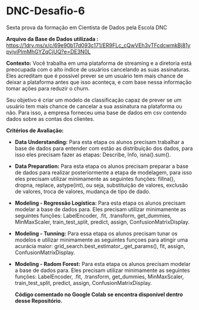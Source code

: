 # DNC-Desafio-6

Sexta prova da formação em Cientista de Dados pela Escola DNC

**Arquivo da Base de Dados utilizada :** https://1drv.ms/x/c/69e90b17d093c171/ER9FLc_cQwVEh3vTFcdcwmkBj81ypvjviPlmMhGYZqCjUQ?e=DE3N0L

**Contexto:** Você trabalha em uma plataforma de streaming e a diretoria está preocupada com o alto índice de usuários cancelando as suas assinaturas. Eles acreditam que é possível prever se um usuário tem mais chance de deixar a plataforma antes que isso aconteça, e com base nessa informação tomar ações para reduzir o churn.

Seu objetivo é criar um modelo de classificação capaz de prever se um usuário tem mais chance de cancelar a sua assinatura na plataforma ou não. Para isso, a empresa forneceu uma base de dados em csv contendo dados sobre as contas dos clientes.

**Critérios de Avaliação:**
- **Data Understanding:** Para esta etapa os alunos precisam trabalhar a base de dados para entender com estão as distribuição dos dados, para isso eles precisam fazer as etapas: Describe, Info, isna().sum().
- **Data Preparation:** Para esta etapa os alunos precisam preparar a base de dados para realizar posteriormente a etapa de modelagem, para isso eles precisam utilizar minimamente as seguintes funções: fillna(), dropna, replace, astype(int), ou seja, substituição de valores, exclusão de valores, troca de valores, mudança de tipo de dado.
- **Modeling - Regressão Logística:** Para esta etapa os alunos precisam modelar a base de dados para.  Eles precisam utilizar minimamente as seguintes funções: LabelEncoder, .fit, .transform, get_dummies, MinMaxScaler, train_test_split, predict, assign, ConfusionMatrixDisplay.
- **Modeling - Tunning:** Para essa etapa os alunos precisam tunar os modelos e utilizar minimamente as seguintes funçoes para atingir uma acurácia maior: grid_search.best_estimator_.get_params(), fit, assign, ConfusionMatrixDisplay.
- **Modeling - Radom Forest:** Para esta etapa os alunos precisam modelar a base de dados para.  Eles precisam utilizar minimamente as seguintes funções: LabelEncoder, .fit, .transform, get_dummies, MinMaxScaler, train_test_split, predict, assign, ConfusionMatrixDisplay.

  **Código comentado no Google Colab se encontra disponível dentro desse Repositório.**
